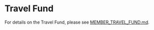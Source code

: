 # Travel Fund

For details on the Travel Fund, please see [MEMBER_TRAVEL_FUND.md](https://github.com/openjs-foundation/cross-project-council/blob/HEAD/project-resources/MEMBER_TRAVEL_FUND.md).

